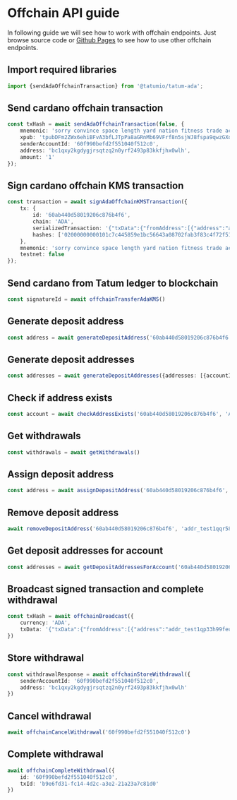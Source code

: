 # Offchain API guide

In following guide we will see how to work with offchain endpoints. Just browse source code
or [Github Pages](https://tatumio.github.io/tatum-ada/) to see how to use other offchain endpoints.

## Import required libraries

```typescript
import {sendAdaOffchainTransaction} from '@tatumio/tatum-ada';
```

## Send cardano offchain transaction

```typescript
const txHash = await sendAdaOffchainTransaction(false, {
    mnemonic: 'sorry convince space length yard nation fitness trade act identify live exclude toast category weather news gain game public amateur crisp great seek odor',
    xpub: 'tpubDFm2ZWx6ehiBFvA3bfLJTpPa8aGRnMb69VFrf8n5sjWJ8fspa9qwzGXo3w8DgnMgmnsGBf7whE6qqzp9sVxzn3dBFCmXq4HqYzB45SEZFSE',
    senderAccountId: '60f990befd2f551040f512c0',
    address: 'bc1qxy2kgdygjrsqtzq2n0yrf2493p83kkfjhx0wlh',
    amount: '1'
});
```

## Sign cardano offchain KMS transaction

```typescript
const transaction = await signAdaOffchainKMSTransaction({
    tx: {
        id: '60ab440d58019206c876b4f6',
        chain: 'ADA',
        serializedTransaction: '{"txData":{"fromAddress":[{"address":"addr_test1qp33h99feurpn7n8cezqthh75723q5kjwqmthaf073y7edlg9xj6jj5qs9pe3nxq8rx59aa5qlmjrgsm0jt22hh3ll5q7n3j5s","signatureId":"b9e6fd31-fc14-4d2c-a3e2-21a23a7c81d0"}],"to":[{"address":"addr_test1qqr585tvlc7ylnqvz8pyqwauzrdu0mxag3m7q56grgmgu7sxu2hyfhlkwuxupa9d5085eunq2qywy7hvmvej456flknswgndm3","value":1}]},"privateKeysToSign":["b9e6fd31-fc14-4d2c-a3e2-21a23a7c81d9"]}',
        hashes: ['02000000000101c7c445859e1bc56643a08702fab3f83c4f72f513d11c92951181bdc8f523dcfc0000000000ffffffff01983a000000000000160014299480256432f2372df6d66e21ed48b097797c9a024830450221008d43043b7e5ddc8eba5148b6540022deaa8628461fe08f6e48e596766a6c4b30022015270982a1a10fdc1454c1cd569f7a3eb9dac72b9598cebe74e3ba1c8af4e7dc012102473ddfe2afe40c68b68ecb81036003df920503668188b744b7c72046a97000bb00000000', '000000000000003650e3f5e4b3573c205eac32c6b60aa0b18b19f7e21c75052a']
    },
    mnemonic: 'sorry convince space length yard nation fitness trade act identify live exclude toast category weather news gain game public amateur crisp great seek odor',
    testnet: false
});
```

## Send cardano from Tatum ledger to blockchain

```typescript
const signatureId = await offchainTransferAdaKMS()
```

## Generate deposit address

```typescript
const address = await generateDepositAddress('60ab440d58019206c876b4f6')
```

## Generate deposit addresses

```typescript
const addresses = await generateDepositAddresses({addresses: [{accountId: '60ab440d58019206c876b4f6'}, {accountId: '5e6f30625dfb246430ddaca7'}]})
```

## Check if address exists

```typescript
const account = await checkAddressExists('60ab440d58019206c876b4f6', 'ADA')
```

## Get withdrawals

```typescript
const withdrawals = await getWithdrawals()
```

## Assign deposit address

```typescript
const address = await assignDepositAddress('60ab440d58019206c876b4f6', 'addr_test1qqr585tvlc7ylnqvz8pyqwauzrdu0mxag3m7q56grgmgu7sxu2hyfhlkwuxupa9d5085eunq2qywy7hvmvej456flknswgndm3')
```

## Remove deposit address

```typescript
await removeDepositAddress('60ab440d58019206c876b4f6', 'addr_test1qqr585tvlc7ylnqvz8pyqwauzrdu0mxag3m7q56grgmgu7sxu2hyfhlkwuxupa9d5085eunq2qywy7hvmvej456flknswgndm3')
```

## Get deposit addresses for account

```typescript
const addresses = await getDepositAddressesForAccount('60ab440d58019206c876b4f6')
```

## Broadcast signed transaction and complete withdrawal

```typescript
const txHash = await offchainBroadcast({
    currency: 'ADA',
    txData: '{"txData":{"fromAddress":[{"address":"addr_test1qp33h99feurpn7n8cezqthh75723q5kjwqmthaf073y7edlg9xj6jj5qs9pe3nxq8rx59aa5qlmjrgsm0jt22hh3ll5q7n3j5s","signatureId":"b9e6fd31-fc14-4d2c-a3e2-21a23a7c81d0"}],"to":[{"address":"addr_test1qqr585tvlc7ylnqvz8pyqwauzrdu0mxag3m7q56grgmgu7sxu2hyfhlkwuxupa9d5085eunq2qywy7hvmvej456flknswgndm3","value":1}]},"privateKeysToSign":["b9e6fd31-fc14-4d2c-a3e2-21a23a7c81d9"]}'
})
```

## Store withdrawal

```typescript
const withdrawalResponse = await offchainStoreWithdrawal({
    senderAccountId: '60f990befd2f551040f512c0',
    address: 'bc1qxy2kgdygjrsqtzq2n0yrf2493p83kkfjhx0wlh'
})
```

## Cancel withdrawal

```typescript
await offchainCancelWithdrawal('60f990befd2f551040f512c0')
```

## Complete withdrawal

```typescript
await offchainCompleteWithdrawal({
    id: '60f990befd2f551040f512c0',
    txId: 'b9e6fd31-fc14-4d2c-a3e2-21a23a7c81d0'
})
```